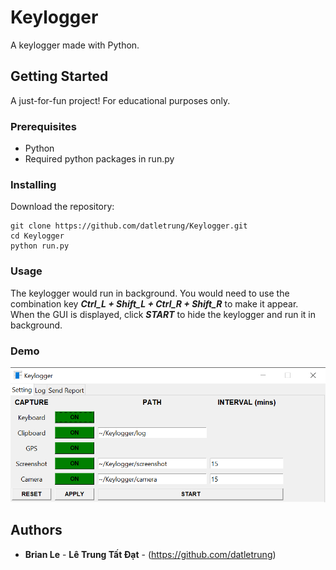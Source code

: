 # Keylogger
 A keylogger made with Python.   

## Getting Started

A just-for-fun project! For educational purposes only.  

### Prerequisites

-   Python  
-   Required python packages in run.py  

### Installing


Download the repository:  

```
git clone https://github.com/datletrung/Keylogger.git  
cd Keylogger  
python run.py
```

### Usage

The keylogger would run in background. You would need to use the combination key **_Ctrl_L + Shift_L + Ctrl_R + Shift_R_** to make it appear.  
When the GUI is displayed, click **_START_** to hide the keylogger and run it in background.  

### Demo
![Demo](demo.png)

## Authors  

* **Brian Le** - **Lê Trung Tất Đạt** - (https://github.com/datletrung)  
